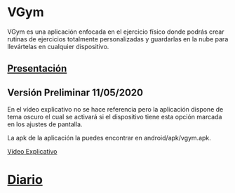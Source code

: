 # VGym
VGym es una aplicación enfocada en el ejercicio físico donde podrás crear rutinas de ejercicios totalmente personalizadas y guardarlas en la nube para llevártelas en cualquier dispositivo.

## [Presentación](https://github.com/AlvaroCamposVega/VGym/blob/master/Presentacion%20VGym.pdf)

## Versión Preliminar 11/05/2020
En el vídeo explicativo no se hace referencia pero la aplicación dispone de tema oscuro el cual se activará si el dispositivo tiene esta opción marcada en los ajustes de pantalla.

La apk de la aplicación la puedes encontrar en android/apk/vgym.apk.

[Vídeo Explicativo](https://youtu.be/uRN8YME_WPk)

# [Diario](https://github.com/AlvaroCamposVega/VGym/blob/master/diario)
